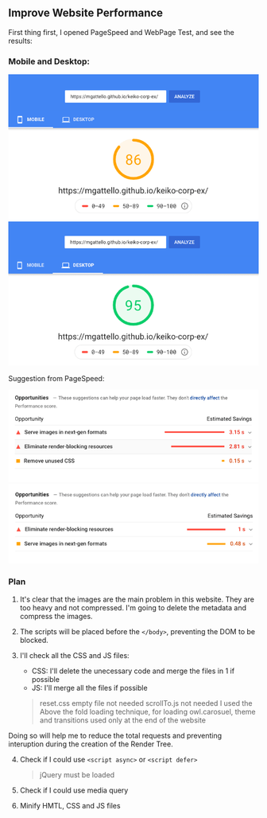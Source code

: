 ## Improve Website Performance

First thing first, I opened PageSpeed and WebPage Test, and see the results:

### Mobile and Desktop:

![mobile](/img/a.png) ![desktop](/img/b.png)

Suggestion from PageSpeed:

![mobile_suggestion](/img/a1.png) ![desktop_suggestion](/img/b1.png)

### Plan

1. It's clear that the images are the main problem in this website. They are too heavy and not compressed. I'm going to delete the metadata and compress the images. 

2. The scripts will be placed before the `</body>`, preventing the DOM to be blocked.

3. I'll check all the CSS and JS files:

    - CSS: I'll delete the unecessary code and merge the files in 1 if possible
    - JS: I'll merge all the files if possible

    >   reset.css empty file not needed
    >   scrollTo.js not needed
    >   I used the Above the fold loading technique, for loading owl.carosuel, theme and transitions   used only at the end of the website

Doing so will help me to reduce the total requests and preventing interuption during the creation of the Render Tree.

4. Check if I could use `<script async>` or `<script defer>`

    >   jQuery must be loaded 

5. Check if I could use media query

6. Minify HMTL, CSS and JS files